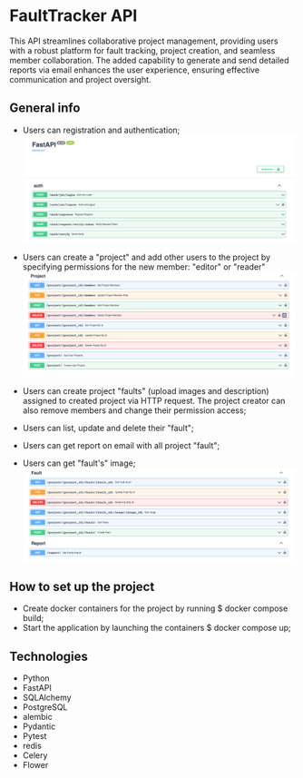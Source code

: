 # FaultTracker API

This API streamlines collaborative project management, providing users with a robust platform for fault tracking, project creation, and seamless member collaboration. The added capability to generate and send detailed reports via email enhances the user experience, ensuring effective communication and project oversight.

## General info

* Users can registration and authentication;
![img_1.png](img_1.png)

* Users can create a "project" and add other users to the project by specifying permissions for the new member: "editor" or "reader"
![img_2.png](img_2.png)

* Users can create project "faults"  (upload images and description) assigned to created project via HTTP request. The project creator can also remove members and change their permission access;
* Users can list, update and delete their "fault";
* Users can get report on email with all project "fault";
* Users can get "fault's" image;
![img_3.png](img_3.png)

## How to set up the project

* Create docker containers for the project by running $ docker compose build;
* Start the application by launching the containers $ docker compose up;

## Technologies
* Python
* FastAPI
* SQLAlchemy
* PostgreSQL
* alembic
* Pydantic
* Pytest
* redis
* Celery
* Flower